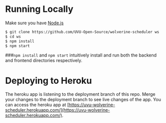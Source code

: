 # Running Locally

Make sure you have [Node.js](http://nodejs.org/)

```sh
$ git clone https://github.com/UVU-Open-Source/wolverine-scheduler ws
$ cd ws
$ npm install
$ npm start
```

###`npm install` and `npm start` intuitively install and run both the backend and frontend directories respectively.

# Deploying to Heroku

The heroku app is listening to the deployment branch of this repo. Merge your changes to the deployment branch to see live changes of the app. You can access the heroku app at [https://uvu-wolverine-scheduler.herokuapp.com/](https://uvu-wolverine-scheduler.herokuapp.com/).

